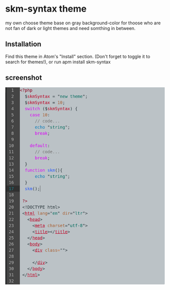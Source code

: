 # skm-syntax theme

<p>my own choose theme base on gray background-color for thoose who are not fan of dark or light themes and need somthing in between.
</p>
<h2>
  Installation
</h2>
<p>
  Find this theme in Atom's "Install" section. (Don't forget to toggle it to search for themes!), or run apm install skm-syntax
</p>
<h2>
  screenshot
</h2>

![A screenshot of your theme](https://raw.githubusercontent.com/greatskm/skm-syntax/master/Screenshot.png)
